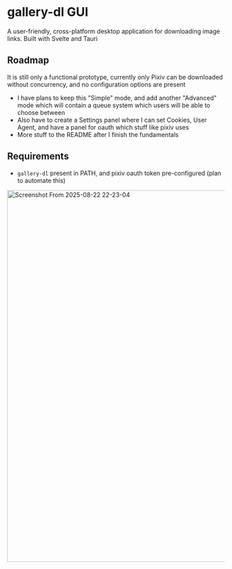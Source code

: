 # gallery-dl GUI
A user-friendly, cross-platform desktop application for downloading image links.
Built with Svelte and Tauri

## Roadmap
It is still only a functional prototype, currently only Pixiv can be downloaded without concurrency, and no configuration options are present

- I have plans to keep this "Simple" mode, and add another "Advanced" mode which will contain a queue system which users will be able to choose between
- Also have to create a Settings panel where I can set Cookies, User Agent, and have a panel for oauth which stuff like pixiv uses
- More stuff to the README after I finish the fundamentals

## Requirements
- `gallery-dl` present in PATH, and pixiv oauth token pre-configured (plan to automate this)

<img width="1022" height="859" alt="Screenshot From 2025-08-22 22-23-04" src="https://github.com/user-attachments/assets/6697e2b6-0c07-4975-8540-2675c7f5d245" />
